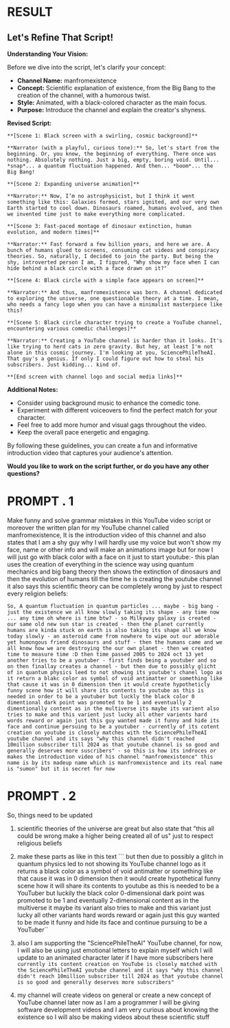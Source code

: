 # RESULT
## Let's Refine That Script!

**Understanding Your Vision:**

Before we dive into the script, let's clarify your concept:

* **Channel Name:** manfromexistence
* **Concept:** Scientific explanation of existence, from the Big Bang to the creation of the channel, with a humorous twist.
* **Style:** Animated, with a black-colored character as the main focus.
* **Purpose:** Introduce the channel and explain the creator's shyness.

**Revised Script:**

```
**[Scene 1: Black screen with a swirling, cosmic background]**

**Narrator (with a playful, curious tone):** So, let's start from the beginning. Or, you know, the beginning of everything. There once was nothing. Absolutely nothing. Just a big, empty, boring void. Until... *snap*... a quantum fluctuation happened. And then... *boom*... the Big Bang! 

**[Scene 2: Expanding universe animation]**

**Narrator:** Now, I’m no astrophysicist, but I think it went something like this: Galaxies formed, stars ignited, and our very own Earth started to cool down. Dinosaurs roamed, humans evolved, and then we invented time just to make everything more complicated. 

**[Scene 3: Fast-paced montage of dinosaur extinction, human evolution, and modern times]**

**Narrator:** Fast forward a few billion years, and here we are. A bunch of humans glued to screens, consuming cat videos and conspiracy theories. So, naturally, I decided to join the party. But being the shy, introverted person I am, I figured, "Why show my face when I can hide behind a black circle with a face drawn on it?"

**[Scene 4: Black circle with a simple face appears on screen]**

**Narrator:** And thus, manfromexistence was born. A channel dedicated to exploring the universe, one questionable theory at a time. I mean, who needs a fancy logo when you can have a minimalist masterpiece like this?

**[Scene 5: Black circle character trying to create a YouTube channel, encountering various comedic challenges]**

**Narrator:** Creating a YouTube channel is harder than it looks. It's like trying to herd cats in zero gravity. But hey, at least I'm not alone in this cosmic journey. I'm looking at you, SciencePhileTheAI. That guy's a genius. If only I could figure out how to steal his subscribers. Just kidding... kind of.

**[End screen with channel logo and social media links]**
```

**Additional Notes:**

* Consider using background music to enhance the comedic tone.
* Experiment with different voiceovers to find the perfect match for your character.
* Feel free to add more humor and visual gags throughout the video.
* Keep the overall pace energetic and engaging.

By following these guidelines, you can create a fun and informative introduction video that captures your audience's attention.
 
**Would you like to work on the script further, or do you have any other questions?**

# PROMPT . 1
Make funny and solve grammar mistakes in this YouTube video script or moreover the written plan for my YouTube channel called manfromexistence, It is the introduction video of this channel and also states that I am a shy guy why I will hardly use my voice but won't show my face, name or other info and will make an animations image but for now I will just go with black color with a face on it just to start youtube:- this plan uses the creation of everything in the science way using quantum mechanics and big bang theory then shows the extinction of dinosaurs and then the evolution of humans till the time he is creating the youtube channel it also says this scientific theory can be completely wrong by just to respect every religion beliefs: 



```
So, A quantum fluctuation in quantum particles ... maybe - big bang - just the existence we all know slowly taking its shape - any time now ... any time oh where is time btw? - so Milkyway galaxy is created - our same old new sun star is created - then the planet currently humans are kinda stuck on earth is also taking its shape all we know today slowly - an asteroid came from nowhere to wipe out our adorable yet humongous friend dinosaurs and stuff - then the humans came and we all know how we are destroying the our own planet - then we created time to measure time :D then time passed 2005 to 2024 oct 13 yet another tries to be a youtuber - first finds being a youtuber and so on then finallay creates a channel - but then due to possibly glicht of in quantum physics leed to not showing its youtube's chanel logo as it return a blakc color as symbol of void antimatter or something like that cause it was in 0 dimension then it would create hypotheticly funny scene how it will share its contents to youtube as this is needed in order to be a youtuber but luckly the black color 0 dimentional dark point was promoted to be 1 and eventually 2 dimentionally content as in the multiverse its maybe its varient also tries to make and this varient just lucky all other varients hard words reward or again just this guy wanted made it funny and hide its face and continue persuing to be a youtuber - currently of its cotent creation on youtube is closely matches with the SciencePhileTheAI youtube channel and its says "why this channel didn't reached 10million subscriber till 2024 as that youtube channel is so good and generally deserves more suscribers" - so this is how its indroces or makes the introduction video of his channel "manfromexistence" this name is by its madeup name which is manfromexistence and its real name is "sumon" but it is secret for now
```
# PROMPT . 2
So, things need to be updated



1. scientific theories of the universe are great but also state that "this all could be wrong make a higher being created all of us" just to respect religious beliefs



2. make these parts as like in this text ``` but then due to possibly a glitch in quantum physics led to not showing its YouTube channel logo as it returns a black color as a symbol of void antimatter or something like that cause it was in 0 dimension then it would create hypothetical funny scene how it will share its contents to youtube as this is needed to be a YouTuber but luckily the black color 0-dimensional dark point was promoted to be 1 and eventually 2-dimensional content as in the multiverse it maybe its variant also tries to make and this variant just lucky all other variants hard words reward or again just this guy wanted to be made it funny and hide its face and continue pursuing to be a YouTuber``



3. also I am supporting the "SciencePhileTheAI" YouTube channel, for now, I will also be using just emotional letters to explain myself which I will update to an animated character later if I have more subscribers here ``` currently its content creation on YouTube is closely matched with the SciencePhileTheAI youtube channel and it says "why this channel didn't reach 10million subscriber till 2024 as that youtube channel is so good and generally deserves more subscribers"```



4. my channel will create videos on general or create a new concept of YouTube channel later now as I am a programmer I will be giving software development videos and I am very curious about knowing the existence so I will also be making videos about these scientific stuff



<!-- So, things need to be updated
1. sciencetific theories of the universe is great but also put that "this all could be wrong make a higher being created all of us" just to respect religion belifs
2. make this parts as like in this text ```but then due to possibly glicht of in quantum physics leed to not showing its youtube's chanel logo as it return a blakc color as symbol of void antimatter or something like that cause it was in 0 dimension then it would create hypotheticly funny scene how it will share its contents to youtube as this is needed in order to be a youtuber but luckly the black color 0 dimentional dark point was promoted to be 1 and eventually 2 dimentionally content as in the multiverse its maybe its varient also tries to make and this varient just lucky all other varients hard words reward or again just this guy wanted made it funny and hide its face and continue persuing to be a youtuber```
3. also I am supporting "SciencePhileTheAI" youtube channel as for now I will also be using just emotion letters to explain myself which I will update to a animated characther later if I have more suscribers here ```currently of its cotent creation on youtube is closely matches with the SciencePhileTheAI youtube channel and its says "why this channel didn't reached 10million subscriber till 2024 as that youtube channel is so good and generally deserves more suscribers"```
4. And my channel will create videos on general or create its own new concept of youtube channel later now as I am programmer so I will be giving software devlopment videos and I am very curious about knowing the existence so I will also making vidoes about these sciencetific stuffs -->

<!-- Make funny and solve grammar mistakes this youtube video script or moreover the written plan for my youtube channel called manfromexistence, It is the introduction video of this channel and also states as I am a shy guy that why I will hardly use my own voice but won't show my face, name or other info and will make a anitions image but for now I will just go with a black color with face on it just to start youtube :- this plan uses the creation of everthing in the scince way using quantum mechanics and big bang thery then shows the extintion of dinorsours and then the evolution of humans till the time he is creating the youtube channel it also says this sciencetific theory can be completely wrong by just to respect every religion belifs: 

```
So, A quantum fluctuation in quantum particles ... maybe - big bang - just the existence we all know slowly taking its shape - any time now ... any time oh where is time btw? - so milkyway galacy is created - our same old new sun star is created - then the planet currently humans are kinda stuck on earth is also taking its shape all we know today slowly - a astroit came from nowhere to wipe out our adorable yet humangus friend dianosors and stuffs - then the the humans came and we all how its going after that - then we created time to measore time :D then time passed 2005 to 2024 oct 13 yet another tries to be a youtuber - first finds being a youtuber and so on then finallay creates a channel - but then due to possibly glicht of in quantum physics leed to not showing its youtube's chanel logo as it return a blakc color as symbol of void antimatter or something like that cause it was in 0 dimension then it would create hypotheticly funny scene how it will share its contents to youtube as this is needed in order to be a youtuber but luckly the black color 0 dimentional dark point was promoted to be 1 and eventually 2 dimentionally content as in the multiverse its maybe its varient also tries to make and this varient just lucky all other varients hard words reward or again just this guy wanted made it funny and hide its face and continue persuing to be a youtuber - currently of its cotent creation on youtube is closely matches with the SciencePhileTheAI youtube channel and its says "why this channel didn't reached 10million subscriber till 2024 as that youtube channel is so good and generally deserves more suscribers" - so this is how its indroces or makes the introduction video of his channel "manfromexistence" this name is by its madeup name which is manfromexistence and its real name is "sumon" but it is secret for now
``` -->
